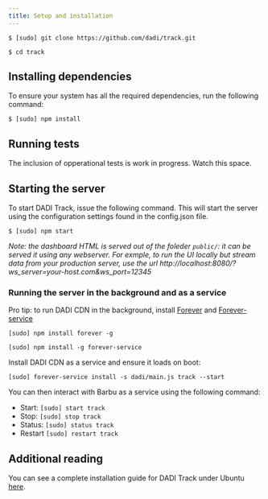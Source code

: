 ```yaml
---
title: Setup and installation
---
```


`$ [sudo] git clone https://github.com/dadi/track.git`

`$ cd track`

## Installing dependencies

To ensure your system has all the required dependencies, run the following command:

`$ [sudo] npm install`

## Running tests

The inclusion of opperational tests is work in progress. Watch this space.

## Starting the server

To start DADI Track, issue the following command. This will start the server using the configuration settings found in the config.json file.

`$ [sudo] npm start`

_Note: the dashboard HTML is served out of the foleder `public/`: it can be served it using any webserver. For exmple, to run the UI locally but stream data from your production server, use the url http://localhost:8080/?ws_server=your-host.com&ws_port=12345_

### Running the server in the background and as a service

Pro tip: to run DADI CDN in the background, install [Forever](https://github.com/nodejitsu/forever) and [Forever-service](https://github.com/zapty/forever-service)

`[sudo] npm install forever -g`

`[sudo] npm install -g forever-service`

Install DADI CDN as a service and ensure it loads on boot:

`[sudo] forever-service install -s dadi/main.js track --start`

You can then interact with Barbu as a service using the following command:

- Start: `[sudo] start track`
- Stop: `[sudo] stop track`
- Status: `[sudo] status track`
- Restart `[sudo] restart track`

## Additional reading

You can see a complete installation guide for DADI Track under Ubuntu [here](https://github.com/dadi/track/blob/docs/installGuide.ubuntu.md).
